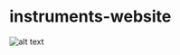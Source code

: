 # instruments-website
![alt text](https://github.com/Aya-Jafar/instruments-website/blob/main/photo_2023-03-05_00-05-53.jpg)
